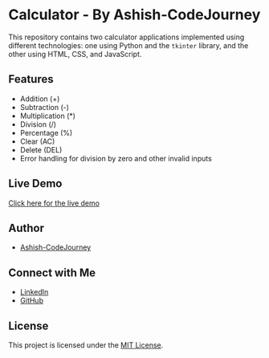 # Calculator - By Ashish-CodeJourney

This repository contains two calculator applications implemented using different technologies: 
one using Python and the `tkinter` library, and 
the other using HTML, CSS, and JavaScript.

## Features
- Addition (+)
- Subtraction (-)
- Multiplication (*)
- Division (/)
- Percentage (%)
- Clear (AC)
- Delete (DEL)
- Error handling for division by zero and other invalid inputs

## Live Demo
[Click here for the live demo](c-by-ashish-codejourney.netlify.app)


## Author
- [Ashish-CodeJourney](https://github.com/Ashish-CodeJourney)

## Connect with Me
- [LinkedIn](https://www.linkedin.com/in/ashish-codejourney/)
- [GitHub](https://github.com/Ashish-CodeJourney)

## License
This project is licensed under the [MIT License](LICENSE).
